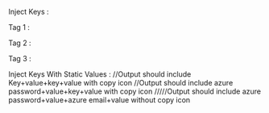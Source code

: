 Inject Keys : 

Tag 1 : <inject key="AzureAdUserEmail">

Tag 2 : <inject key="AzureAdUserEmail" />

Tag 3 : <inject key="AzureAdUserEmail"></inject>

Inject Keys With Static Values : 
<inject key="testKey2" value="StaticValue2" key="testkay1"  value="StaticValue1" />
         //Output should include Key+value+key+value with copy icon
<inject key="AzureAdUserPassword" value="StaticValue3" key="testkay2"  value="StaticValue2" />
        //Output should include azure password+value+key+value with copy icon
<inject key="AzureAdUserPassword" value="StaticValue2" key="AzureAdUserEmail" value="StaticValue1" enableCopy="false" />
        /////Output should include azure password+value+azure email+value without copy icon
